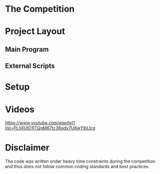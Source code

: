 # The Competition

# Project Layout
## Main Program

## External Scripts

# Setup


# Videos
https://www.youtube.com/playlist?list=PLIiXUtD1ITQgM67tc36gdv7UKwYlbLlcg

# Disclaimer
The code was written under heavy time constraints during the competition and thus does not follow common coding standards and best practices.
